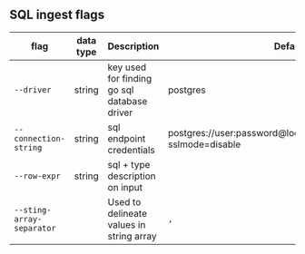 ## SQL ingest flags

| flag | data type | Description | Default | Required |
|---|---|---|---|---|
| `--driver` | string | key used for finding go sql database driver | postgres |  |  |
| `--connection-string` | string | sql endpoint credentials | postgres://user:password@localhost:5432/defaultindex?sslmode=disable |  |  |
| `--row-expr` | string | sql + type description on input |  |  |
| `--sting-array-separator` |  | Used to delineate values in string array | `,` |  |
